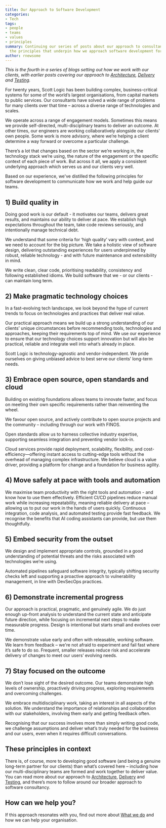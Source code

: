 ```yaml
---
title: Our Approach to Software Development
categories:
- Tech
tags:
- people
- teams
- values
- principles
summary: Continuing our series of posts about our approach to consultancy, we cover
  the principles that underpin how we approach software development for our clients.
author: rnewsome
---
```


_This is the fourth in a series of blogs setting out how we work with our clients, with earlier posts covering our approach to [Architecture](/2024/10/15/our-approach-to-architecture.html), [Delivery](/2024/10/23/our-approach-to-delivery.html) and [Testing](/2024/10/30/our-differentiated-approach-to-testing.html)._

For twenty years, Scott Logic has been building complex, business-critical systems for some of the world’s largest organisations, from capital markets to public services. Our consultants have solved a wide range of problems for many clients over that time – across a diverse range of technologies and scales.  

We operate across a range of engagement models. Sometimes this means we provide self-directed, multi-disciplinary teams to deliver an outcome. At other times, our engineers are working collaboratively alongside our clients' own people. Some work is more advisory, where we’re helping a client determine a way forward or overcome a particular challenge.  

There’s a lot that changes based on the sector we’re working in, the technology stack we’re using, the nature of the engagement or the specific context of each piece of work. But across it all, we apply a consistent underlying approach which serves us and our clients very well. 

Based on our experience, we've distilled the following principles for software development to communicate how we work and help guide our teams. 

## 1) Build quality in 

Doing good work is our default - it motivates our teams, delivers great results, and maintains our ability to deliver at pace. We establish high expectations throughout the team, take code reviews seriously, and intentionally manage technical debt. 

We understand that some criteria for ‘high quality’ vary with context, and we need to account for the big picture. We take a holistic view of software design, delivering outstanding experiences for users underpinned by robust, reliable technology - and with future maintenance and extensibility in mind. 

We write clean, clear code, prioritising readability, consistency and following established idioms. We build software that we - or our clients - can maintain long term. 

## 2) Make pragmatic technology choices 

In a fast-evolving tech landscape, we look beyond the hype of current trends to focus on technologies and practices that deliver real value.  

Our practical approach means we build up a strong understanding of our clients’ unique circumstances before recommending tools, technologies and approaches, keeping their requirements top of mind. We use our experience to ensure that our technology choices support innovation but will also be practical, reliable and integrate well into what’s already in place.  

Scott Logic is technology-agnostic and vendor-independent. We pride ourselves on giving unbiased advice to best serve our clients’ long-term needs. 

## 3) Embrace open source, open standards and cloud 

Building on existing foundations allows teams to innovate faster, and focus on meeting their own specific requirements rather than reinventing the wheel.  

We favour open source, and actively contribute to open source projects and the community – including through our work with FINOS. 

Open standards allow us to harness collective industry expertise, supporting seamless integration and preventing vendor lock-in.  

Cloud services provide rapid deployment, scalability, flexibility, and cost-efficiency—offering instant access to cutting-edge tools without the overhead of managing complex infrastructure. We believe cloud is a value driver, providing a platform for change and a foundation for business agility. 

## 4) Move safely at pace with tools and automation 

We maximise team productivity with the right tools and automation - and know how to use them effectively. Efficient CI/CD pipelines reduce manual work while increasing repeatability, meaning reliable delivery at pace – allowing us to put our work in the hands of users quickly. Continuous integration, code analysis, and automated testing provide fast feedback. We recognise the benefits that AI coding assistants can provide, but use them thoughtfully. 

## 5) Embed security from the outset 

We design and implement appropriate controls, grounded in a good understanding of potential threats and the risks associated with technologies we’re using.  

Automated pipelines safeguard software integrity, typically shifting security checks left and supporting a proactive approach to vulnerability management, in line with DevSecOps practices.  

## 6) Demonstrate incremental progress 

Our approach is practical, pragmatic, and genuinely agile. We do just enough up-front analysis to understand the current state and anticipate future direction, while focusing on incremental next steps to make measurable progress. Design is intentional but starts small and evolves over time.  

We demonstrate value early and often with releasable, working software. We learn from feedback – we're not afraid to experiment and fail fast where it’s safe to do so. Frequent, smaller releases reduce risk and accelerate delivery of changes to meet our users’ evolving needs.  

## 7) Stay focused on the outcome 

We don’t lose sight of the desired outcome. Our teams demonstrate high levels of ownership, proactively driving progress, exploring requirements and overcoming challenges.  

We embrace multidisciplinary work, taking an interest in all aspects of the solution. We understand the importance of relationships and collaboration with our stakeholders, involving them early and getting feedback often. 

Recognising that our success involves more than simply writing good code, we challenge assumptions and deliver what’s truly needed for the business and our users, even when it requires difficult conversations. 

## These principles in context 

There is, of course, more to developing good software (and being a genuine long-term partner for our clients) than what’s covered here – including how our multi-disciplinary teams are formed and work together to deliver value. You can read more about our approach to [Architecture](/2024/10/15/our-approach-to-architecture.html), [Delivery](/2024/10/23/our-approach-to-delivery.html) and [Testing](/2024/10/30/our-differentiated-approach-to-testing.html), and there’s more to follow around our broader approach to software consultancy. 

## How can we help you? 

If this approach resonates with you, find out more about [What we do](https://www.scottlogic.com/what-we-do) and how we can help your organisation. 
